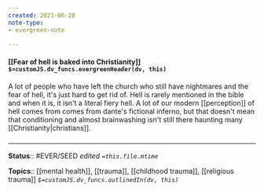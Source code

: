 ```yaml
---
created: 2021-06-28
note-type: 
- evergreen-note

---
```


#### [[Fear of hell is baked into Christianity]] `$=customJS.dv_funcs.evergreenHeader(dv, this)`

A lot of people who have left the church who still have nightmares and the fear of hell, it's just hard to get rid of. Hell is rarely mentioned in the bible and when it is, it isn't a literal fiery hell. A lot of our modern [[perception]] of hell comes from comes from dante's fictional inferno, but that doesn't mean that conditioning and almost brainwashing isn't still there haunting many [[Christianity|christians]]. 

### <hr class="footnote"/>

**Status**:: #EVER/SEED
*edited `=this.file.mtime`*

**Topics**:: [[mental health]], [[trauma]], [[childhood trauma]], [[religious trauma]]
*`$=customJS.dv_funcs.outlinedIn(dv, this)`*


